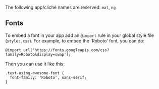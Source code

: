 The following app/cliché names are reserved: `mat`, `ng`

Fonts
-----

To embed a font in your app add an `@import` rule in your global
style file (`styles.css`). For example, to embed
the 'Roboto' font, you can do:

```
@import url('https://fonts.googleapis.com/css?family=Roboto&display=swap');
```

Then you can use it like this:
```
.text-using-awesome-font {
  font-family: 'Roboto', sans-serif;
}
```
